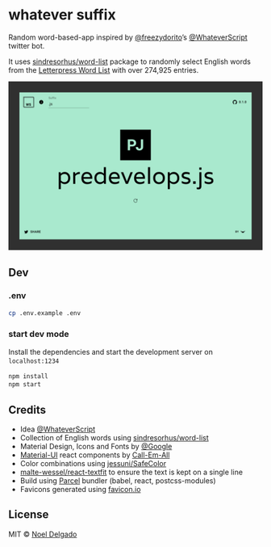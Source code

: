 # whatever suffix
Random word-based-app inspired by [@freezydorito]’s [@WhateverScript] twitter bot.

It uses [sindresorhus/word-list] package to randomly select English words from the [Letterpress Word List] with over 274,925 entries.

![screenshot](./screen-shot.png)

## Dev
### .env

```sh
cp .env.example .env
```

### start dev mode
Install the dependencies and start the development server on `localhost:1234`

```sh
npm install
npm start
```

## Credits
- Idea [@WhateverScript]
- Collection of English words using [sindresorhus/word-list]
- Material Design, Icons and Fonts by [@Google]
- [Material-UI] react components by [Call-Em-All]
- Color combinations using [jessuni/SafeColor]
- [malte-wessel/react-textfit] to ensure the text is kept on a single line
- Build using [Parcel] bundler (babel, react, postcss-modules)
- Favicons generated using [favicon.io]

## License
MIT © [Noel Delgado](http://pixelia.me/)

[@freezydorito]: https://twitter.com/freezydorito
[@WhateverScript]: https://twitter.com/WhateverScript
[sindresorhus/word-list]: https://github.com/sindresorhus/word-list
[Letterpress Word List]: https://github.com/atebits/Words/blob/master/Words/en.txt
[@Google]: https://twitter.com/Google
[Material-UI]: https://github.com/mui-org/material-ui
[Call-Em-All]: https://github.com/mui-org
[jessuni/SafeColor]: https://github.com/jessuni/SafeColor
[malte-wessel/react-textfit]: https://github.com/malte-wessel/react-textfit
[Parcel]: https://parceljs.org/
[favicon.io]: (https://favicon.io/favicon-converter/)